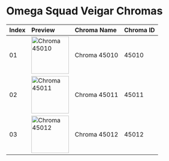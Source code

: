 # Omega Squad Veigar Chromas

| Index | Preview | Chroma Name | Chroma ID |
|:---|:---|:---|:---|
| 01 | <img src='https://raw.communitydragon.org/latest/plugins/rcp-be-lol-game-data/global/default/v1/champion-chroma-images/45/45010.png' alt='Chroma 45010' width='100'> | Chroma 45010 | 45010 |
| 02 | <img src='https://raw.communitydragon.org/latest/plugins/rcp-be-lol-game-data/global/default/v1/champion-chroma-images/45/45011.png' alt='Chroma 45011' width='100'> | Chroma 45011 | 45011 |
| 03 | <img src='https://raw.communitydragon.org/latest/plugins/rcp-be-lol-game-data/global/default/v1/champion-chroma-images/45/45012.png' alt='Chroma 45012' width='100'> | Chroma 45012 | 45012 |
